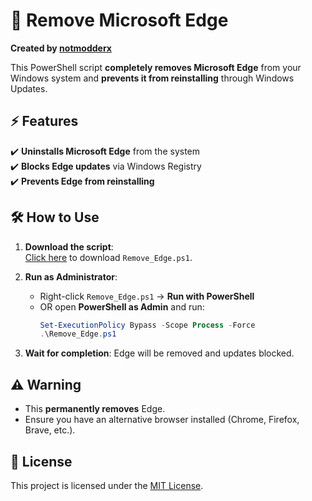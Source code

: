 # 🚀 Remove Microsoft Edge  
**Created by [notmodderx](https://github.com/notmodderx-og)**  

This PowerShell script **completely removes Microsoft Edge** from your Windows system and **prevents it from reinstalling** through Windows Updates.

## ⚡ Features  
✔️ **Uninstalls Microsoft Edge** from the system  
✔️ **Blocks Edge updates** via Windows Registry  
✔️ **Prevents Edge from reinstalling**  

## 🛠️ How to Use  
1. **Download the script**:  
   [Click here](https://github.com/notmodderx-og/Remove-Microsoft-Edge-Win10/releases) to download `Remove_Edge.ps1`.

2. **Run as Administrator**:  
   - Right-click `Remove_Edge.ps1` → **Run with PowerShell**  
   - OR open **PowerShell as Admin** and run:
     ```powershell
     Set-ExecutionPolicy Bypass -Scope Process -Force
     .\Remove_Edge.ps1
     ```

3. **Wait for completion**: Edge will be removed and updates blocked.

## ⚠️ Warning  
- This **permanently removes** Edge.  
- Ensure you have an alternative browser installed (Chrome, Firefox, Brave, etc.).

## 📜 License  
This project is licensed under the [MIT License](LICENSE).
